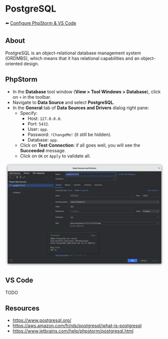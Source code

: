 # PostgreSQL

⬅️ [Configure PhpStorm & VS Code](../configure.md)

## About

PostgreSQL is an object-relational database management system (ORDMBS), which means that it has relational capabilities and an object-oriented design.

## PhpStorm

- In the **Database** tool window (**View > Tool Windows > Database**), click on `+` in the toolbar.
- Navigate to **Data Source** and select **PostgreSQL**.
- In the **General** tab of **Data Sources and Drivers** dialog right pane:
    - Specify:
        - Host: `127.0.0.0`.
        - Port: `5432`.
        - User: `app`.
        - Password: `!ChangeMe!` (it still be hidden).
        - Database: `app`.
    - Click on **Test Connection**: if all goes well, you will see the **Succeeded** message.
    - Click on `OK` or `Apply` to validate all.

![phpstorm-data-sources-and-drivers-postgresql.png](..%2Fimg%2Fphpstorm-data-sources-and-drivers-postgresql.png)

## VS Code

TODO

## Resources

- https://www.postgresql.org/
- https://aws.amazon.com/fr/rds/postgresql/what-is-postgresql
- https://www.jetbrains.com/help/phpstorm/postgresql.html